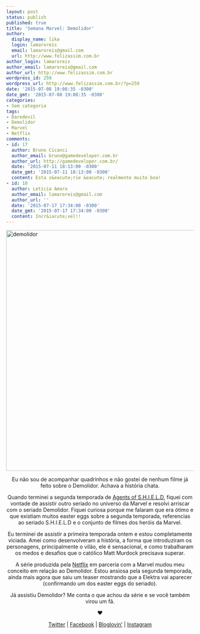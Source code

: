```yaml
---
layout: post
status: publish
published: true
title: 'Semana Marvel: Demolidor'
author:
  display_name: lika
  login: lamaroreis
  email: lamaroreis@gmail.com
  url: http://www.felizassim.com.br
author_login: lamaroreis
author_email: lamaroreis@gmail.com
author_url: http://www.felizassim.com.br
wordpress_id: 259
wordpress_url: http://www.felizassim.com.br/?p=259
date: '2015-07-08 19:08:35 -0300'
date_gmt: '2015-07-08 19:08:35 -0300'
categories:
- Sem categoria
tags:
- Daredevil
- Demolidor
- Marvel
- Netflix
comments:
- id: 17
  author: Bruno Cicanci
  author_email: bruno@gamedeveloper.com.br
  author_url: http://gamedeveloper.com.br/
  date: '2015-07-11 18:13:00 -0300'
  date_gmt: '2015-07-11 18:13:00 -0300'
  content: Esta s&eacute;rie &eacute; realmente muito boa!
- id: 18
  author: Leticia Amaro
  author_email: lamaroreis@gmail.com
  author_url: ''
  date: '2015-07-17 17:34:00 -0300'
  date_gmt: '2015-07-17 17:34:00 -0300'
  content: Incr&iacute;vel!!
---
```

<p><a href="http://52.88.2.168/wp-content/uploads/2015/07/IMG_3099-2.jpg"><img class="aligncenter wp-image-260 " src="http://52.88.2.168/wp-content/uploads/2015/07/IMG_3099-2-1024x1024.jpg" alt="demolidor" width="647" height="647" /></a></p>
<p style="text-align: center;">Eu n&atilde;o sou de acompanhar quadrinhos e n&atilde;o gostei de nenhum filme j&aacute; feito sobre o Demolidor. Achava a hist&oacute;ria chata.</p></p>
<p style="text-align: center;">Quando terminei a segunda temporada de <a href="http://www.felizassim.com.br/semana-marvel-agents-of-s-h-i-e-l-d/">Agents of S.H.I.E.L.D</a>,&nbsp;fiquei com vontade de assistir outro seriado no universo da Marvel e resolvi arriscar com o seriado Demolidor. Fiquei curiosa porque me falaram que era &oacute;timo e que existiam muitos easter eggs sobre a segunda temporada, referencias ao seriado S.H.I.E.L.D e o conjunto de filmes dos her&oacute;is da Marvel.</p></p>
<p style="text-align: center;">Eu terminei de assistir a primeira temporada ontem e estou&nbsp;completamente viciada. Amei como desenvolveram a hist&oacute;ria, a forma que introduziram os personagens, principalmente&nbsp;o vil&atilde;o, ele &eacute; sensacional, e como trabalharam os medos e desafios que o cat&oacute;lico Matt Murdock precisava superar.</p></p>
<p style="text-align: center;">A s&eacute;rie produzida pela <a href="http://www.netflix.com/">Netflix</a> em parceria com a Marvel mudou meu conceito em rela&ccedil;&atilde;o ao Demolidor. Estou ansiosa pela segunda temporada, ainda mais agora que saiu um teaser mostrando que a Elektra vai aparecer (confirmando um dos easter eggs do seriado).</p></p>
<p style="text-align: center;">J&aacute; assistiu Demolidor? Me conta&nbsp;o que achou da s&eacute;rie e se voc&ecirc; tamb&eacute;m virou um f&atilde;.</p></p>
<p style="text-align: center;"><b>&hearts;</b></p></p>
<p style="text-align: center;"><a href="https://twitter.com/lettiicee">Twitter</a>&nbsp;|&nbsp;<a href="http://www.facebook.com/blogfelizassim">Facebook</a>&nbsp;|&nbsp;<a href="https://www.bloglovin.com/blogs/feliz-assim-14224049">Bloglovin&rsquo;</a>&nbsp;|&nbsp;<a href="http://instagram.com/lettiicee">Instagram</a></p></p>
